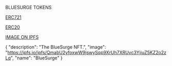 BLUESURGE TOKENS

  [ERC721](https://rinkeby.etherscan.io/address/0x5894534a9134D72Ee73219A102521D0251963290#code)
  
  [ERC20](https://rinkeby.etherscan.io/address/0x548Ccf0fE13A041313CB843Cd3FEC744D19efA9d#code)
  
  [IMAGE ON IPFS](https://ipfs.io/ipfs/QmabU2yfoxwW9jswySqp9XrUh7XRUvc3YjiuZ5KZ2o2zLq)

  {
    "description": "The BlueSurge NFT.",
    "image": "https://ipfs.io/ipfs/QmabU2yfoxwW9jswySqp9XrUh7XRUvc3YjiuZ5KZ2o2zLq",
    "name": "BlueSurge"
  }
  
